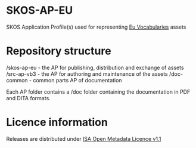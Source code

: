 # SKOS-AP-EU
SKOS Application Profile(s) used for representing [Eu Vocabularies](https://publications.europa.eu/en/web/eu-vocabularies) assets

# Repository structure
/skos-ap-eu - the AP for publishing, distribution and exchange of assets 
/src-ap-vb3 - the AP for authoring and maintenance of the assets
/doc-common - common parts AP of documentation

Each AP folder contains a /doc folder containing the documentation in PDF and DITA formats.  

# Licence information
Releases are distributed under [ISA Open Metadata Licence v1.1](https://joinup.ec.europa.eu/licence/isa-open-metadata-licence-v11)
